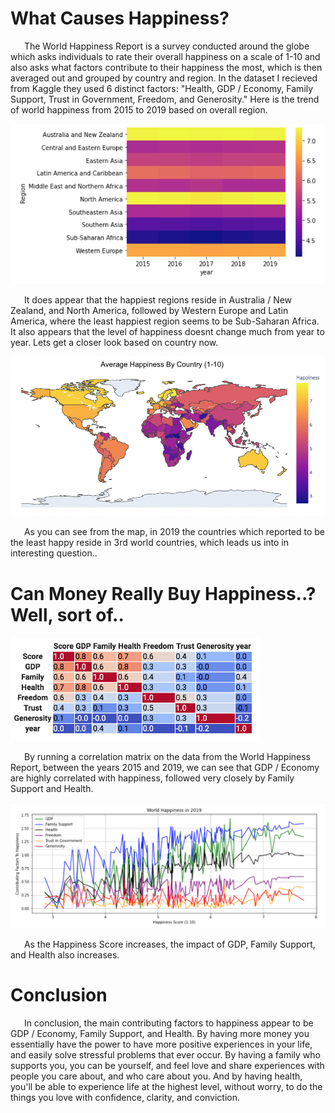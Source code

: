 # What Causes Happiness?

&ensp; &ensp; The World Happiness Report is a survey conducted around the globe which asks individuals to rate their overall happiness on a scale of 1-10 and also asks what factors contribute to their happiness the most, which is then averaged out and grouped by country and region. In the dataset I recieved from Kaggle they used 6 distinct factors: "Health, GDP / Economy, Family Support, Trust in Government, Freedom, and Generosity." Here is the trend of world happiness from 2015 to 2019 based on overall region.



<img src='https://raw.githubusercontent.com/calebmckay1/calebmckay1.github.io/master/Screen%20Shot%202020-05-26%20at%208.46.19%20PM.png' width='500'>



&ensp; &ensp; It does appear that the happiest regions reside in Australia / New Zealand, and North America, followed by Western Europe and Latin America, where the least happiest region seems to be Sub-Saharan Africa. It also appears that the level of happiness doesnt change much from year to year. Lets get a closer look based on country now. 
  
  

<img src='https://raw.githubusercontent.com/calebmckay1/calebmckay1.github.io/master/Screen%20Shot%202020-05-28%20at%204.06.21%20PM.png' width='700'>



&ensp; &ensp; As you can see from the map, in 2019 the countries which reported to be the least happy reside in 3rd world countries, which leads us into in interesting question..


# Can Money Really Buy Happiness..? Well, sort of..


<img src='https://raw.githubusercontent.com/calebmckay1/calebmckay1.github.io/master/Screen%20Shot%202020-05-26%20at%208.46.06%20PM.png' width='400'>


&ensp; &ensp; By running a correlation matrix on the data from the World Happiness Report, between the years 2015 and 2019, we can see that GDP / Economy are highly correlated with happiness, followed very closely by Family Support and Health. 


<img src='https://raw.githubusercontent.com/calebmckay1/calebmckay1.github.io/master/Screen%20Shot%202020-05-26%20at%208.50.41%20PM.png' width='750'>

&ensp; &ensp; As the Happiness Score increases, the impact of GDP, Family Support, and Health also increases. 

# Conclusion 

&ensp; &ensp; In conclusion, the main contributing factors to happiness appear to be GDP / Economy, Family Support, and Health. By having more money you essentially have the power to have more positive experiences in your life, and easily solve  stressful problems that ever occur. By having a family who supports you, you can be yourself, and feel love and share experiences with people you care about, and who care about you. And by having health, you'll be able to experience life at the highest level, without worry, to do the things you love with confidence, clarity, and conviction.
